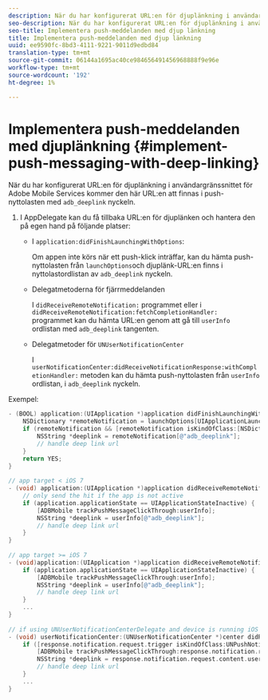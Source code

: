 ```yaml
---
description: När du har konfigurerat URL:en för djuplänkning i användargränssnittet för Adobe Mobile Services, kommer den här URL:en att finnas i push-nyttolasten med nyckeln adb_deplink.
seo-description: När du har konfigurerat URL:en för djuplänkning i användargränssnittet för Adobe Mobile Services, kommer den här URL:en att finnas i push-nyttolasten med nyckeln adb_deplink.
seo-title: Implementera push-meddelanden med djup länkning
title: Implementera push-meddelanden med djup länkning
uuid: ee9590fc-8bd3-4111-9221-9011d9edbd84
translation-type: tm+mt
source-git-commit: 06144a1695ac40ce984656491456968888f9e96e
workflow-type: tm+mt
source-wordcount: '192'
ht-degree: 1%

---
```



# Implementera push-meddelanden med djuplänkning {#implement-push-messaging-with-deep-linking}

När du har konfigurerat URL:en för djuplänkning i användargränssnittet för Adobe Mobile Services kommer den här URL:en att finnas i push-nyttolasten med `adb_deeplink` nyckeln.

1. I AppDelegate kan du få tillbaka URL:en för djuplänken och hantera den på egen hand på följande platser:

   * I `application:didFinishLaunchingWithOptions`:

      Om appen inte körs när ett push-klick inträffar, kan du hämta push-nyttolasten från `launchOptions`och djuplänk-URL:en finns i nyttolastordlistan av `adb_deeplink` nyckeln.

   * Delegatmetoderna för fjärrmeddelanden

      I `didReceiveRemoteNotification:` programmet eller i `didReceiveRemoteNotification:fetchCompletionHandler:` programmet kan du hämta URL:en genom att gå till `userInfo` ordlistan med `adb_deeplink` tangenten.

   * Delegatmetoder för `UNUserNotificationCenter`

      I `userNotificationCenter:didReceiveNotificationResponse:withCompletionHandler:` metoden kan du hämta push-nyttolasten från `userInfo` ordlistan, i `adb_deeplink` nyckeln.

Exempel:

```objective-c
- (BOOL) application:(UIApplication *)application didFinishLaunchingWithOptions:(NSDictionary *)launchOptions {
    NSDictionary *remoteNotification = launchOptions[UIApplicationLaunchOptionsRemoteNotificationKey]; 
    if (remoteNotification && [remoteNotification isKindOfClass:[NSDictionary class]]) { 
        NSString *deeplink = remoteNotification[@"adb_deeplink"]; 
        // handle deep link url 
    }
    return YES; 
} 
  
// app target < iOS 7 
- (void) application:(UIApplication *)application didReceiveRemoteNotification:(NSDictionary *)userInfo { 
    // only send the hit if the app is not active 
    if (application.applicationState == UIApplicationStateInactive) { 
        [ADBMobile trackPushMessageClickThrough:userInfo]; 
        NSString *deeplink = userInfo[@"adb_deeplink"]; 
        // handle deep link url 
    } 
} 
  
// app target >= iOS 7 
- (void)application:(UIApplication *)application didReceiveRemoteNotification:(NSDictionary *)userInfo fetchCompletionHandler:(void (^)(UIBackgroundFetchResult))completionHandler { 
    if (application.applicationState == UIApplicationStateInactive) { 
        [ADBMobile trackPushMessageClickThrough:userInfo]; 
        NSString *deeplink = userInfo[@"adb_deeplink"]; 
        // handle deep link url 
    } 
    ... 
} 
 
// if using UNUserNotificationCenterDelegate and device is running iOS 10 or newer 
- (void) userNotificationCenter:(UNUserNotificationCenter *)center didReceiveNotificationResponse:(UNNotificationResponse *)response withCompletionHandler:(void (^)(void))completionHandler { 
    if ([response.notification.request.trigger isKindOfClass:UNPushNotificationTrigger.class]) { 
        [ADBMobile trackPushMessageClickThrough:response.notification.request.content.userInfo]; 
        NSString *deeplink = response.notification.request.content.userInfo[@"adb_deeplink"]; 
        // handle deep link url  
    } 
    ... 
}
```

